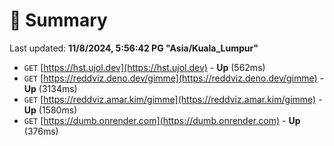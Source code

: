 # 📖 Summary
Last updated: **11/8/2024, 5:56:42 PG "Asia/Kuala_Lumpur"**

- `GET` [https://hst.ujol.dev](https://hst.ujol.dev) - **Up** (562ms)
- `GET` [https://reddviz.deno.dev/gimme](https://reddviz.deno.dev/gimme) - **Up** (3134ms)
- `GET` [https://reddviz.amar.kim/gimme](https://reddviz.amar.kim/gimme) - **Up** (1580ms)
- `GET` [https://dumb.onrender.com](https://dumb.onrender.com) - **Up** (376ms)

